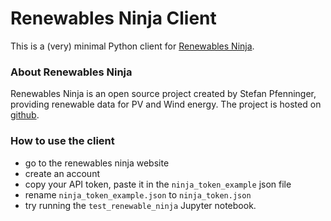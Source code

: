 # Renewables Ninja Client

This is a (very) minimal Python client for [Renewables Ninja](https://www.renewables.ninja/).

### About Renewables Ninja
Renewables Ninja is an open source project created by Stefan Pfenninger, 
providing renewable data for PV and Wind energy.
The project is hosted on [github](https://github.com/renewables-ninja).

### How to use the client
* go to the renewables ninja website
* create an account
* copy your API token, paste it in the `ninja_token_example` json file
* rename `ninja_token_example.json` to `ninja_token.json`
* try running the `test_renewable_ninja` Jupyter notebook.